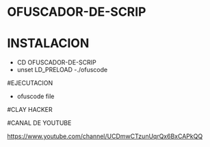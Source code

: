 # OFUSCADOR-DE-SCRIP

# INSTALACION

 - CD OFUSCADOR-DE-SCRIP
 - unset LD_PRELOAD
 -./ofuscode

#EJECUTACION
 - ofuscode file

#CLAY HACKER

#CANAL DE YOUTUBE 

 https://www.youtube.com/channel/UCDmwCTzunUqrQx6BxCAPkQQ
